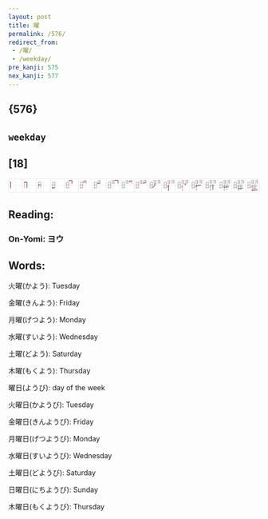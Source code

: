```yaml
---
layout: post
title: 曜
permalink: /576/
redirect_from:
 - /曜/
 - /weekday/
pre_kanji: 575
nex_kanji: 577
---
```


## {576}

## `weekday`

## [18]

<div class="stroke"><img src="../images/E69B9C.png" /></div>

## Reading:

### On-Yomi: ヨウ

## Words:

火曜(かよう): Tuesday

金曜(きんよう): Friday

月曜(げつよう): Monday

水曜(すいよう): Wednesday

土曜(どよう): Saturday

木曜(もくよう): Thursday

曜日(ようび): day of the week

火曜日(かようび): Tuesday

金曜日(きんようび): Friday

月曜日(げつようび): Monday

水曜日(すいようび): Wednesday

土曜日(どようび): Saturday

日曜日(にちようび): Sunday

木曜日(もくようび): Thursday
